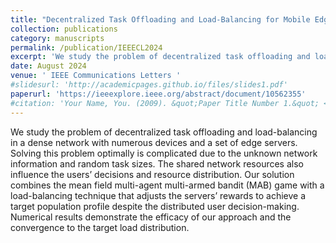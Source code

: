 ```yaml
---
title: "Decentralized Task Offloading and Load-Balancing for Mobile Edge Computing in Dense Networks"
collection: publications
category: manuscripts
permalink: /publication/IEEECL2024
excerpt: 'We study the problem of decentralized task offloading and load-balancing in a dense network with numerous devices and a set of edge servers. Solving this problem optimally is complicated due to the unknown network information and random task sizes. The shared network resources also influence the users’ decisions and resource distribution. Our solution combines the mean field multi-agent multi-armed bandit (MAB) game with a load-balancing technique that adjusts the servers’ rewards to achieve a target population profile despite the distributed user decision-making. Numerical results demonstrate the efficacy of our approach and the convergence to the target load distribution.'
date: August 2024
venue: ' IEEE Communications Letters '
#slidesurl: 'http://academicpages.github.io/files/slides1.pdf'
paperurl: 'https://ieeexplore.ieee.org/abstract/document/10562355'
#citation: 'Your Name, You. (2009). &quot;Paper Title Number 1.&quot; <i>Journal 1</i>. 1(1).'
---
```


We study the problem of decentralized task offloading and load-balancing in a dense network with numerous devices and a set of edge servers. Solving this problem optimally is complicated due to the unknown network information and random task sizes. The shared network resources also influence the users’ decisions and resource distribution. Our solution combines the mean field multi-agent multi-armed bandit (MAB) game with a load-balancing technique that adjusts the servers’ rewards to achieve a target population profile despite the distributed user decision-making. Numerical results demonstrate the efficacy of our approach and the convergence to the target load distribution.